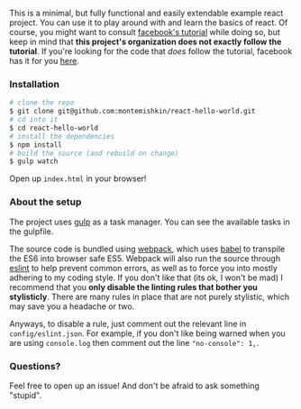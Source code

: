 This is a minimal, but fully functional and easily extendable example react project.  You can use it to play around with and learn the basics of react.  Of course, you might want to consult [facebook's tutorial](https://facebook.github.io/react/docs/tutorial.html#your-first-component) while doing so, but keep in mind that **this project's organization does not exactly follow the tutorial**.  If you're looking for the code that *does* follow the tutorial, facebook has it for you [here](https://github.com/reactjs/react-tutorial).

### Installation

```sh
# clone the repo
$ git clone git@github.com:montemishkin/react-hello-world.git
# cd into it
$ cd react-hello-world
# install the dependencies
$ npm install
# build the source (and rebuild on change)
$ gulp watch
```

Open up `index.html` in your browser!


### About the setup

The project uses [gulp](https://github.com/gulpjs/gulp) as a task manager.  You can see the available tasks in the gulpfile.

The source code is bundled using [webpack](https://github.com/petehunt/webpack-howto), which uses [babel](http://babeljs.io/) to transpile the ES6 into browser safe ES5.  Webpack will also run the source through [eslint](http://eslint.org/) to help prevent common errors, as well as to force you into mostly adhering to my coding style.  If you don't like that (its ok, I won't be mad) I recommend that you **only disable the linting rules that bother you stylisticly**.  There are many rules in place that are not purely stylistic, which may save you a headache or two.  

Anyways, to disable a rule, just comment out the relevant line in `config/eslint.json`.  For example, if you don't like being warned when you are using `console.log` then comment out the line `"no-console": 1,`.


### Questions?

Feel free to open up an issue!  And don't be afraid to ask something "stupid".
